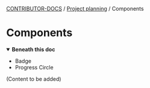 <!-- Generated breadcrumbs - DO NOT EDIT -->

[CONTRIBUTOR-DOCS](../../README.md) / [Project planning](../README.md) / Components

<!-- Document title (editable) -->

# Components

<!-- Generated TOC - DO NOT EDIT -->

<details open>
<summary><strong>Beneath this doc</strong></summary>

- Badge
- Progress Circle

</details>

<!-- Document content (editable) -->

(Content to be added)
